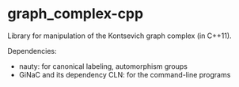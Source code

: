 # graph_complex-cpp
Library for manipulation of the Kontsevich graph complex (in C++11).

Dependencies:
- nauty: for canonical labeling, automorphism groups
- GiNaC and its dependency CLN: for the command-line programs
